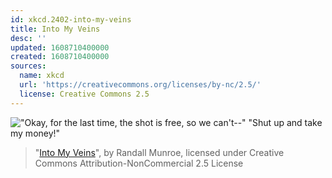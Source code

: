 ```yaml
---
id: xkcd.2402-into-my-veins
title: Into My Veins
desc: ''
updated: 1608710400000
created: 1608710400000
sources:
  name: xkcd
  url: 'https://creativecommons.org/licenses/by-nc/2.5/'
  license: Creative Commons 2.5
---
```

!["Okay, for the last time, the shot is free, so we can't--" "Shut up and take my money!"](https://imgs.xkcd.com/comics/into_my_veins.png)
> "[Into My Veins](https://xkcd.com/2402/)", by Randall Munroe, licensed under Creative Commons Attribution-NonCommercial 2.5 License
